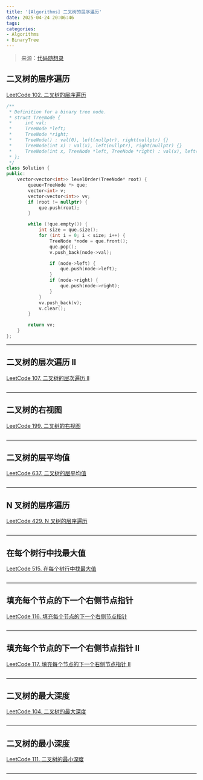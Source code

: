 ```yaml
---
title: '[Algorithms] 二叉树的层序遍历'
date: 2025-04-24 20:06:46
tags:
categories: 
- Algorithms
- BinaryTree
---
```


> 来源：[代码随想录](https://programmercarl.com/)

## 二叉树的层序遍历

[LeetCode 102. 二叉树的层序遍历](https://leetcode.cn/problems/binary-tree-level-order-traversal/)

```cpp
/**
 * Definition for a binary tree node.
 * struct TreeNode {
 *     int val;
 *     TreeNode *left;
 *     TreeNode *right;
 *     TreeNode() : val(0), left(nullptr), right(nullptr) {}
 *     TreeNode(int x) : val(x), left(nullptr), right(nullptr) {}
 *     TreeNode(int x, TreeNode *left, TreeNode *right) : val(x), left(left), right(right) {}
 * };
 */
class Solution {
public:
    vector<vector<int>> levelOrder(TreeNode* root) {
        queue<TreeNode *> que;
        vector<int> v;
        vector<vector<int>> vv;
        if (root != nullptr) {
            que.push(root);
        }

        while (!que.empty()) {
            int size = que.size();
            for (int i = 0; i < size; i++) {
                TreeNode *node = que.front();
                que.pop();
                v.push_back(node->val);

                if (node->left) {
                    que.push(node->left);
                }
                if (node->right) {
                    que.push(node->right);
                }
            }
            vv.push_back(v);
            v.clear();
        }

        return vv;
    }
};
```

---

## 二叉树的层次遍历 II

[LeetCode 107. 二叉树的层次遍历 II](https://leetcode.cn/problems/binary-tree-level-order-traversal-ii/)

```cpp

```

---

## 二叉树的右视图

[LeetCode 199. 二叉树的右视图](https://leetcode.cn/problems/binary-tree-right-side-view/)

```cpp

```

---

## 二叉树的层平均值

[LeetCode 637. 二叉树的层平均值](https://leetcode.cn/problems/average-of-levels-in-binary-tree/)

```cpp

```

---

## N 叉树的层序遍历

[LeetCode 429. N 叉树的层序遍历](https://leetcode.cn/problems/n-ary-tree-level-order-traversal/)

```cpp

```

---

## 在每个树行中找最大值

[LeetCode 515. 在每个树行中找最大值](https://leetcode.cn/problems/find-largest-value-in-each-tree-row/)

```cpp

```

---

## 填充每个节点的下一个右侧节点指针

[LeetCode 116. 填充每个节点的下一个右侧节点指针](https://leetcode.cn/problems/populating-next-right-pointers-in-each-node/)

```cpp

```

---

## 填充每个节点的下一个右侧节点指针 II

[LeetCode 117. 填充每个节点的下一个右侧节点指针 II](https://leetcode.cn/problems/populating-next-right-pointers-in-each-node-ii/)

```cpp

```

---

## 二叉树的最大深度

[LeetCode 104. 二叉树的最大深度](https://leetcode.cn/problems/maximum-depth-of-binary-tree/)

```cpp

```

---

## 二叉树的最小深度

[LeetCode 111. 二叉树的最小深度](https://leetcode.cn/problems/minimum-depth-of-binary-tree/)

```cpp

```

---

